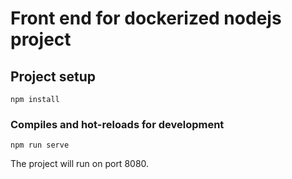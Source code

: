 # Front end for dockerized nodejs project

## Project setup
```
npm install
```

### Compiles and hot-reloads for development
```
npm run serve
```

The project will run on port 8080.
